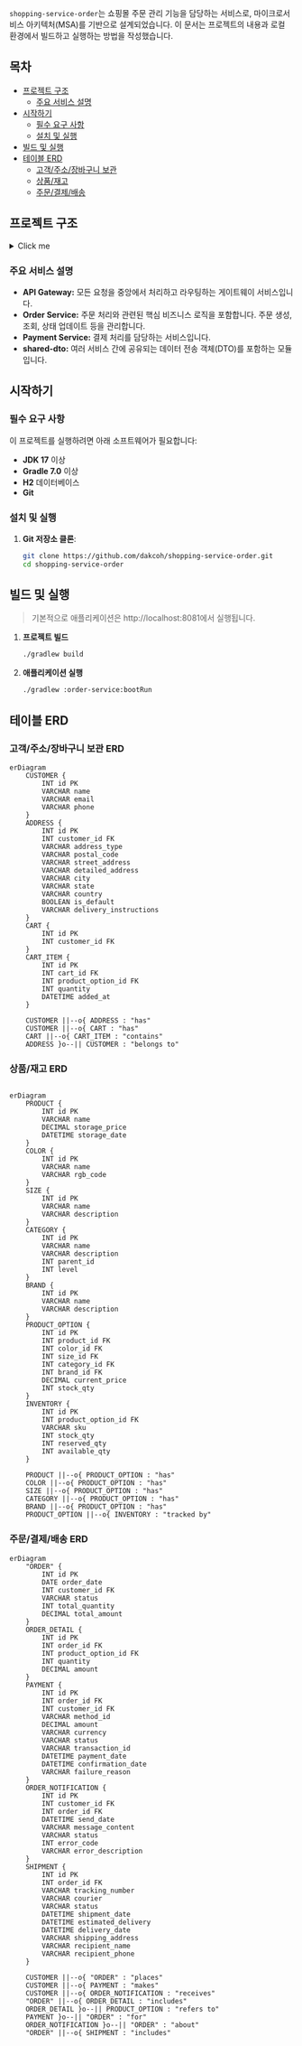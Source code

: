 `shopping-service-order`는 쇼핑몰 주문 관리 기능을 담당하는 서비스로, 마이크로서비스 아키텍처(MSA)를 기반으로 설계되었습니다.
이 문서는 프로젝트의 내용과 로컬 환경에서 빌드하고 실행하는 방법을 작성했습니다.

## 목차
- [프로젝트 구조](#프로젝트-구조)
    - [주요 서비스 설명](#주요-서비스-설명)
- [시작하기](#시작하기)
    - [필수 요구 사항](#필수-요구-사항)
    - [설치 및 실행](#설치-및-실행)
- [빌드 및 실행](#빌드-및-실행)
- [테이블 ERD](#테이블-ERD)
    - [고객/주소/장바구니 보관](#고객/주소/장바구니-보관)
    - [상품/재고](#상품/재고)
    - [주문/결제/배송](#주문/결제/배송)

## 프로젝트 구조
<details>
  <summary>Click me</summary>
    
``` bash
shopping-service-order/
├── docker-compose.yml       # 전체 서비스 Docker 설정
├── api-gateway/             # API Gateway 서비스
│   ├── Dockerfile
│   ├── build.gradle.kts
│   └── src/
│       ├── main/
│       │   ├── java/
│       │   │   └── gateway/
│       │   │       └── ApiGatewayApplication.java
│       │   └── resources/
│       │       └── application.yml
│       └── test/
├── order-service/           # 주문 관리 서비스
│   ├── Dockerfile
│   ├── build.gradle.kts
│   └── src/
│       ├── main/
│       │   ├── java/
│       │   │   └── order/
│       │   │       ├── OrderApplication.java
│       │   │       ├── config/
│       │   │       │   └── RestTemplateConfig.java
│       │   │       ├── controller/
│       │   │       │   └── OrderController.java
│       │   │       ├── dto/
│       │   │       │   ├── OrderItemRequest.java
│       │   │       │   ├── OrderRequest.java
│       │   │       │   └── OrderResponse.java
│       │   │       ├── entity/
│       │   │       │   ├── Orders.java
│       │   │       │   ├── OrderDetail.java
│       │   │       │   └── OrderStatus.java
│       │   │       ├── repository/
│       │   │       │   ├── OrderRepository.java
│       │   │       │   └── OrderItemRepository.java
│       │   │       ├── service/
│       │   │       │   ├── OrderService.java
│       │   │       │   └── OrderStatusHistoryService.java
│       │   │       └── exception/
│       │   │           └── OrderNotFoundException.java
│       │   └── resources/
│       │       └── application.yml
│       └── test/
│           ├── java/
│           │   └── order/
│           │       └── OrderServiceTest.java
│           └── resources/
├── payment-service/         # 결제 관리 서비스
│   ├── Dockerfile
│   ├── build.gradle.kts
│   └── src/
│       ├── main/
│       │   ├── java/
│       │   │   └── payment/
│       │   │       ├── PaymentApplication.java
│       │   │       ├── config/
│       │   │       │   └── RestTemplateConfig.java
│       │   │       ├── controller/
│       │   │       │   └── PaymentController.java
│       │   │       ├── dto/
│       │   │       │   └── PaymentRequest.java
│       │   │       ├── entity/
│       │   │       │   ├── Payment.java
│       │   │       │   └── PaymentStatus.java
│       │   │       ├── repository/
│       │   │       │   └── PaymentRepository.java
│       │   │       └── service/
│       │   │           └── PaymentService.java
│       │   └── resources/
│       │       └── application.yml
│       └── test/
└── shared-dto/              # 공유 DTO 모듈
    ├── build.gradle.kts
    └── src/
        ├── main/
        │   ├── java/
        │   │   └── shared/
        │   │       └── dto/
        │   │           ├── OrderItemRequest.java
        │   │           ├── OrderRequest.java
        │   │           └── PaymentRequest.java
        │   └── resources/
        └── test/
```
</details>

### 주요 서비스 설명
- **API Gateway:** 모든 요청을 중앙에서 처리하고 라우팅하는 게이트웨이 서비스입니다.
- **Order Service:** 주문 처리와 관련된 핵심 비즈니스 로직을 포함합니다. 주문 생성, 조회, 상태 업데이트 등을 관리합니다.
- **Payment Service:** 결제 처리를 담당하는 서비스입니다.
- **shared-dto:** 여러 서비스 간에 공유되는 데이터 전송 객체(DTO)를 포함하는 모듈입니다.

## 시작하기

### 필수 요구 사항

이 프로젝트를 실행하려면 아래 소프트웨어가 필요합니다:
- **JDK 17** 이상
- **Gradle 7.0** 이상
- **H2** 데이터베이스
- **Git**

### 설치 및 실행

1. **Git 저장소 클론**:
   ```bash
   git clone https://github.com/dakcoh/shopping-service-order.git
   cd shopping-service-order

## 빌드 및 실행
> 기본적으로 애플리케이션은 http://localhost:8081에서 실행됩니다.
1. **프로젝트 빌드**
   ```bash
   ./gradlew build
2. **애플리케이션 실행**
   ```bash
   ./gradlew :order-service:bootRun

## 테이블 ERD
### 고객/주소/장바구니 보관 ERD
```mermaid
erDiagram
    CUSTOMER {
        INT id PK
        VARCHAR name
        VARCHAR email
        VARCHAR phone
    }
    ADDRESS {
        INT id PK
        INT customer_id FK
        VARCHAR address_type
        VARCHAR postal_code
        VARCHAR street_address
        VARCHAR detailed_address
        VARCHAR city
        VARCHAR state
        VARCHAR country
        BOOLEAN is_default
        VARCHAR delivery_instructions
    }
    CART {
        INT id PK
        INT customer_id FK
    }
    CART_ITEM {
        INT id PK
        INT cart_id FK
        INT product_option_id FK
        INT quantity
        DATETIME added_at
    }

    CUSTOMER ||--o{ ADDRESS : "has"
    CUSTOMER ||--o{ CART : "has"
    CART ||--o{ CART_ITEM : "contains"
    ADDRESS }o--|| CUSTOMER : "belongs to"
```
### 상품/재고 ERD
```mermaid

erDiagram
    PRODUCT {
        INT id PK
        VARCHAR name
        DECIMAL storage_price
        DATETIME storage_date
    }
    COLOR {
        INT id PK
        VARCHAR name
        VARCHAR rgb_code
    }
    SIZE {
        INT id PK
        VARCHAR name
        VARCHAR description
    }
    CATEGORY {
        INT id PK
        VARCHAR name
        VARCHAR description
        INT parent_id
        INT level
    }
    BRAND {
        INT id PK
        VARCHAR name
        VARCHAR description
    }
    PRODUCT_OPTION {
        INT id PK
        INT product_id FK
        INT color_id FK
        INT size_id FK
        INT category_id FK
        INT brand_id FK
        DECIMAL current_price
        INT stock_qty
    }
    INVENTORY {
        INT id PK
        INT product_option_id FK
        VARCHAR sku
        INT stock_qty
        INT reserved_qty
        INT available_qty
    }

    PRODUCT ||--o{ PRODUCT_OPTION : "has"
    COLOR ||--o{ PRODUCT_OPTION : "has"
    SIZE ||--o{ PRODUCT_OPTION : "has"
    CATEGORY ||--o{ PRODUCT_OPTION : "has"
    BRAND ||--o{ PRODUCT_OPTION : "has"
    PRODUCT_OPTION ||--o{ INVENTORY : "tracked by"
```

### 주문/결제/배송 ERD
```mermaid
erDiagram
    "ORDER" {
        INT id PK
        DATE order_date
        INT customer_id FK
        VARCHAR status
        INT total_quantity
        DECIMAL total_amount
    }
    ORDER_DETAIL {
        INT id PK
        INT order_id FK
        INT product_option_id FK
        INT quantity
        DECIMAL amount
    }
    PAYMENT {
        INT id PK
        INT order_id FK
        INT customer_id FK
        VARCHAR method_id
        DECIMAL amount
        VARCHAR currency
        VARCHAR status
        VARCHAR transaction_id
        DATETIME payment_date
        DATETIME confirmation_date
        VARCHAR failure_reason
    }
    ORDER_NOTIFICATION {
        INT id PK
        INT customer_id FK
        INT order_id FK
        DATETIME send_date
        VARCHAR message_content
        VARCHAR status
        INT error_code
        VARCHAR error_description
    }
    SHIPMENT {
        INT id PK
        INT order_id FK
        VARCHAR tracking_number
        VARCHAR courier
        VARCHAR status
        DATETIME shipment_date
        DATETIME estimated_delivery
        DATETIME delivery_date
        VARCHAR shipping_address
        VARCHAR recipient_name
        VARCHAR recipient_phone
    }

    CUSTOMER ||--o{ "ORDER" : "places"
    CUSTOMER ||--o{ PAYMENT : "makes"
    CUSTOMER ||--o{ ORDER_NOTIFICATION : "receives"
    "ORDER" ||--o{ ORDER_DETAIL : "includes"
    ORDER_DETAIL }o--|| PRODUCT_OPTION : "refers to"
    PAYMENT }o--|| "ORDER" : "for"
    ORDER_NOTIFICATION }o--|| "ORDER" : "about"
    "ORDER" ||--o{ SHIPMENT : "includes"
```
